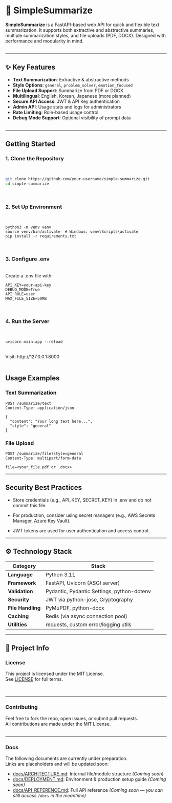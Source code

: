 # 📄 SimpleSummarize

**SimpleSummarize** is a FastAPI-based web API for quick and flexible text summarization. It supports both extractive and abstractive summaries, multiple summarization styles, and file uploads (PDF, DOCX). Designed with performance and modularity in mind.
<br><br>

---

## ✨ Key Features

-  **Text Summarization**: Extractive & abstractive methods
-  **Style Options**: `general`, `problem_solver`, `emotion_focused`
-  **File Upload Support**: Summarize from PDF or DOCX
-  **Multilingual**: English, Korean, Japanese (more planned)
-  **Secure API Access**: JWT & API Key authentication
-  **Admin API**: Usage stats and logs for administrators
-  **Rate Limiting**: Role-based usage control
-  **Debug Mode Support**: Optional visibility of prompt data
<br><br>

---

## Getting Started

### 1. Clone the Repository
<br>

```bash
git clone https://github.com/your-username/simple-summarize.git
cd simple-summarize
```
<br>

### 2. Set Up Environment
<br>

```
python3 -m venv venv
source venv/bin/activate  # Windows: venv\Scripts\activate
pip install -r requirements.txt
```
<br>

### 3. Configure .env
<br>
Create a .env file with:
<br>

```
API_KEY=your-api-key
DEBUG_MODE=True
API_ROLE=user
MAX_FILE_SIZE=50MB
```
<br>

### 4. Run the Server
<br>

```
uvicorn main:app --reload
```
<br>
Visit: http://127.0.0.1:8000
<br><br>

## Usage Examples

### Text Summarization
```
POST /summarize/text
Content-Type: application/json

{
  "content": "Your long text here...",
  "style": "general"
}
```


### File Upload
```
POST /summarize/file?style=general
Content-Type: multipart/form-data

file=<your_file.pdf or .docx>
```
---



## Security Best Practices


- Store credentials (e.g., API_KEY, SECRET_KEY) in .env and do not commit this file.

- For production, consider using secret managers (e.g., AWS Secrets Manager, Azure Key Vault).

- JWT tokens are used for user authentication and access control.

---



## ⚙️ Technology Stack

| Category          | Stack                                      |
| ----------------- | ------------------------------------------ |
| **Language**      | Python 3.11                                |
| **Framework**     | FastAPI, Uvicorn (ASGI server)             |
| **Validation**    | Pydantic, Pydantic Settings, python-dotenv |
| **Security**      | JWT via python-jose, Cryptography          |
| **File Handling** | PyMuPDF, python-docx                       |
| **Caching**       | Redis (via async connection pool)          |
| **Utilities**     | requests, custom error/logging utils       |


---


## 🧾 Project Info

### License

This project is licensed under the MIT License.  
See [LICENSE](LICENSE) for full terms.

<br>

---

### Contributing

Feel free to fork the repo, open issues, or submit pull requests.  
All contributions are made under the MIT License.
<br> <br>

---

### Docs

The following documents are currently under preparation.  
Links are placeholders and will be updated soon:

- [docs/ARCHITECTURE.md](docs/ARCHITECTURE.md): Internal file/module structure *(Coming soon)*
- [docs/DEPLOYMENT.md](docs/DEPLOYMENT.md): Environment & production setup guide *(Coming soon)*
- [docs/API_REFERENCE.md](docs/API_REFERENCE.md): Full API reference *(Coming soon — you can still access `/docs` in the meantime)*
